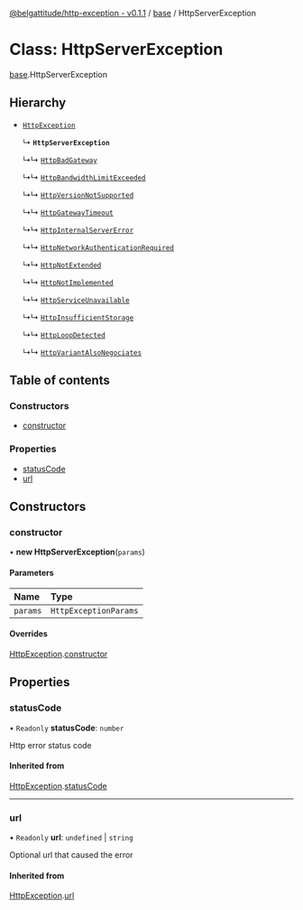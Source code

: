 [@belgattitude/http-exception - v0.1.1](../README.md) / [base](../modules/base.md) / HttpServerException

# Class: HttpServerException

[base](../modules/base.md).HttpServerException

## Hierarchy

- [`HttpException`](base.HttpException.md)

  ↳ **`HttpServerException`**

  ↳↳ [`HttpBadGateway`](server.HttpBadGateway.md)

  ↳↳ [`HttpBandwidthLimitExceeded`](server.HttpBandwidthLimitExceeded.md)

  ↳↳ [`HttpVersionNotSupported`](server.HttpVersionNotSupported.md)

  ↳↳ [`HttpGatewayTimeout`](server.HttpGatewayTimeout.md)

  ↳↳ [`HttpInternalServerError`](server.HttpInternalServerError.md)

  ↳↳ [`HttpNetworkAuthenticationRequired`](server.HttpNetworkAuthenticationRequired.md)

  ↳↳ [`HttpNotExtended`](server.HttpNotExtended.md)

  ↳↳ [`HttpNotImplemented`](server.HttpNotImplemented.md)

  ↳↳ [`HttpServiceUnavailable`](server.HttpServiceUnavailable.md)

  ↳↳ [`HttpInsufficientStorage`](server.HttpInsufficientStorage.md)

  ↳↳ [`HttpLoopDetected`](server.HttpLoopDetected.md)

  ↳↳ [`HttpVariantAlsoNegociates`](server.HttpVariantAlsoNegociates.md)

## Table of contents

### Constructors

- [constructor](base.HttpServerException.md#constructor)

### Properties

- [statusCode](base.HttpServerException.md#statuscode)
- [url](base.HttpServerException.md#url)

## Constructors

### constructor

• **new HttpServerException**(`params`)

#### Parameters

| Name     | Type                  |
| :------- | :-------------------- |
| `params` | `HttpExceptionParams` |

#### Overrides

[HttpException](base.HttpException.md).[constructor](base.HttpException.md#constructor)

## Properties

### statusCode

• `Readonly` **statusCode**: `number`

Http error status code

#### Inherited from

[HttpException](base.HttpException.md).[statusCode](base.HttpException.md#statuscode)

---

### url

• `Readonly` **url**: `undefined` \| `string`

Optional url that caused the error

#### Inherited from

[HttpException](base.HttpException.md).[url](base.HttpException.md#url)
